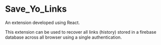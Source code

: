 # Save_Yo_Links
An extension developed using React.

This extension can be used to recover all links (history) stored in a firebase database across all browser using a single authentication.


